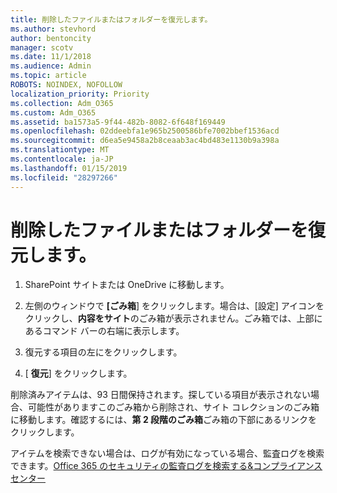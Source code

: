 ```yaml
---
title: 削除したファイルまたはフォルダーを復元します。
ms.author: stevhord
author: bentoncity
manager: scotv
ms.date: 11/1/2018
ms.audience: Admin
ms.topic: article
ROBOTS: NOINDEX, NOFOLLOW
localization_priority: Priority
ms.collection: Adm_O365
ms.custom: Adm_O365
ms.assetid: ba1573a5-9f44-482b-8082-6f648f169449
ms.openlocfilehash: 02ddeebfa1e965b2500586bfe7002bbef1536acd
ms.sourcegitcommit: d6ea5e9458a2b8ceaab3ac4bd483e1130b9a398a
ms.translationtype: MT
ms.contentlocale: ja-JP
ms.lasthandoff: 01/15/2019
ms.locfileid: "28297266"
---
```

# <a name="restore-a-deleted-file-or-folder"></a>削除したファイルまたはフォルダーを復元します。

1. SharePoint サイトまたは OneDrive に移動します。
    
2. 左側のウィンドウで **[ごみ箱**] をクリックします。場合は、[設定] アイコンをクリックし、**内容をサイト**のごみ箱が表示されません。ごみ箱では、上部にあるコマンド バーの右端に表示します。
    
3. 復元する項目の左にをクリックします。
    
4. [ **復元**] をクリックします。
    
削除済みアイテムは、93 日間保持されます。探している項目が表示されない場合、可能性がありますこのごみ箱から削除され、サイト コレクションのごみ箱に移動します。確認するには、**第 2 段階のごみ箱**ごみ箱の下部にあるリンクをクリックします。 
  
アイテムを検索できない場合は、ログが有効になっている場合、監査ログを検索できます。[Office 365 のセキュリティの監査ログを検索する&amp;コンプライアンス センター](https://support.office.com/article/0d4d0f35-390b-4518-800e-0c7ec95e946c.aspx)
  


